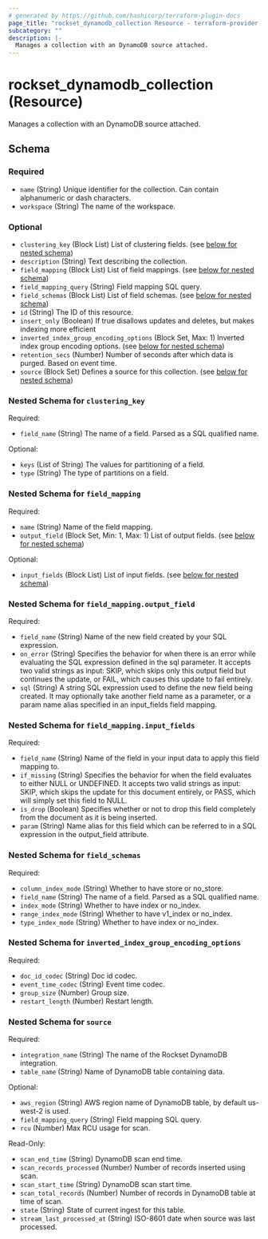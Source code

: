 ```yaml
---
# generated by https://github.com/hashicorp/terraform-plugin-docs
page_title: "rockset_dynamodb_collection Resource - terraform-provider-rockset"
subcategory: ""
description: |-
  Manages a collection with an DynamoDB source attached.
---
```


# rockset_dynamodb_collection (Resource)

Manages a collection with an DynamoDB source attached.



<!-- schema generated by tfplugindocs -->
## Schema

### Required

- `name` (String) Unique identifier for the collection. Can contain alphanumeric or dash characters.
- `workspace` (String) The name of the workspace.

### Optional

- `clustering_key` (Block List) List of clustering fields. (see [below for nested schema](#nestedblock--clustering_key))
- `description` (String) Text describing the collection.
- `field_mapping` (Block List) List of field mappings. (see [below for nested schema](#nestedblock--field_mapping))
- `field_mapping_query` (String) Field mapping SQL query.
- `field_schemas` (Block List) List of field schemas. (see [below for nested schema](#nestedblock--field_schemas))
- `id` (String) The ID of this resource.
- `insert_only` (Boolean) If true disallows updates and deletes, but makes indexing more efficient
- `inverted_index_group_encoding_options` (Block Set, Max: 1) Inverted index group encoding options. (see [below for nested schema](#nestedblock--inverted_index_group_encoding_options))
- `retention_secs` (Number) Number of seconds after which data is purged. Based on event time.
- `source` (Block Set) Defines a source for this collection. (see [below for nested schema](#nestedblock--source))

<a id="nestedblock--clustering_key"></a>
### Nested Schema for `clustering_key`

Required:

- `field_name` (String) The name of a field. Parsed as a SQL qualified name.

Optional:

- `keys` (List of String) The values for partitioning of a field.
- `type` (String) The type of partitions on a field.


<a id="nestedblock--field_mapping"></a>
### Nested Schema for `field_mapping`

Required:

- `name` (String) Name of the field mapping.
- `output_field` (Block Set, Min: 1, Max: 1) List of output fields. (see [below for nested schema](#nestedblock--field_mapping--output_field))

Optional:

- `input_fields` (Block List) List of input fields. (see [below for nested schema](#nestedblock--field_mapping--input_fields))

<a id="nestedblock--field_mapping--output_field"></a>
### Nested Schema for `field_mapping.output_field`

Required:

- `field_name` (String) Name of the new field created by your SQL expression.
- `on_error` (String) Specifies the behavior for when there is an error while evaluating the SQL expression defined in the sql parameter. It accepts two valid strings as input: SKIP, which skips only this output field but continues the update, or FAIL, which causes this update to fail entirely.
- `sql` (String) A string SQL expression used to define the new field being created. It may optionally take another field name as a parameter, or a param name alias specified in an input_fields field mapping.


<a id="nestedblock--field_mapping--input_fields"></a>
### Nested Schema for `field_mapping.input_fields`

Required:

- `field_name` (String) Name of the field in your input data to apply this field mapping to.
- `if_missing` (String) Specifies the behavior for when the field evaluates to either NULL or UNDEFINED. It accepts two valid strings as input: SKIP, which skips the update for this document entirely, or PASS, which will simply set this field to NULL.
- `is_drop` (Boolean) Specifies whether or not to drop this field completely from the document as it is being inserted.
- `param` (String) Name alias for this field which can be referred to in a SQL expression in the output_field attribute.



<a id="nestedblock--field_schemas"></a>
### Nested Schema for `field_schemas`

Required:

- `column_index_mode` (String) Whether to have store or no_store.
- `field_name` (String) The name of a field. Parsed as a SQL qualified name.
- `index_mode` (String) Whether to have index or no_index.
- `range_index_mode` (String) Whether to have v1_index or no_index.
- `type_index_mode` (String) Whether to have index or no_index.


<a id="nestedblock--inverted_index_group_encoding_options"></a>
### Nested Schema for `inverted_index_group_encoding_options`

Required:

- `doc_id_codec` (String) Doc id codec.
- `event_time_codec` (String) Event time codec.
- `group_size` (Number) Group size.
- `restart_length` (Number) Restart length.


<a id="nestedblock--source"></a>
### Nested Schema for `source`

Required:

- `integration_name` (String) The name of the Rockset DynamoDB integration.
- `table_name` (String) Name of DynamoDB table containing data.

Optional:

- `aws_region` (String) AWS region name of DynamoDB table, by default us-west-2 is used.
- `field_mapping_query` (String) Field mapping SQL query.
- `rcu` (Number) Max RCU usage for scan.

Read-Only:

- `scan_end_time` (String) DynamoDB scan end time.
- `scan_records_processed` (Number) Number of records inserted using scan.
- `scan_start_time` (String) DynamoDB scan start time.
- `scan_total_records` (Number) Number of records in DynamoDB table at time of scan.
- `state` (String) State of current ingest for this table.
- `stream_last_processed_at` (String) ISO-8601 date when source was last processed.


